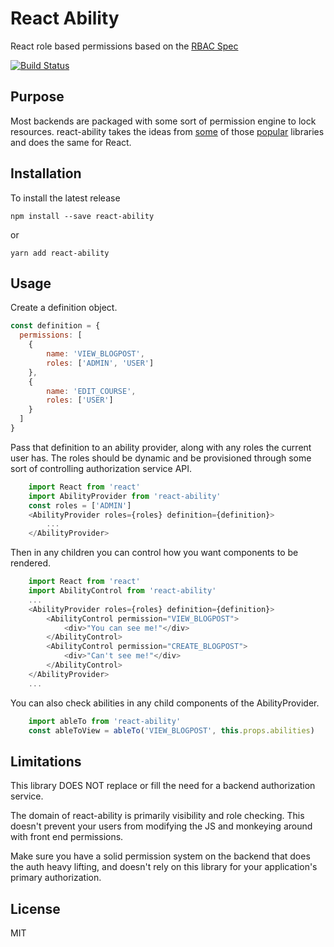 React Ability
=========================

React role based permissions based on the [RBAC Spec](https://en.wikipedia.org/wiki/Role-based_access_control)

[![Build Status](https://travis-ci.org/jayshaffer/react-ability.svg?branch=master)](https://travis-ci.org/jayshaffer/react-ability)

## Purpose

Most backends are packaged with some sort of permission engine to lock resources.
react-ability takes the ideas from [some](https://github.com/CanCanCommunity/cancancan) of those [popular](https://shiro.apache.org/) libraries and does the same for React.

## Installation

To install the latest release

```
npm install --save react-ability
```

or 

```
yarn add react-ability
```
## Usage

Create a definition object.

```javascript
const definition = {
  permissions: [
    {
        name: 'VIEW_BLOGPOST',
        roles: ['ADMIN', 'USER']
    },
    {
        name: 'EDIT_COURSE',
        roles: ['USER']
    }
  ]
}

```

Pass that definition to an ability provider, along with any roles the
current user has.  The roles should be dynamic and be provisioned
through some sort of controlling authorization service API.

```javascript
    import React from 'react'
    import AbilityProvider from 'react-ability'
    const roles = ['ADMIN']
    <AbilityProvider roles={roles} definition={definition}>
        ...
    </AbilityProvider>
```

Then in any children you can control how you want components to be rendered.

```javascript
    import React from 'react'
    import AbilityControl from 'react-ability'
    ...
    <AbilityProvider roles={roles} definition={definition}>
        <AbilityControl permission="VIEW_BLOGPOST">
            <div>"You can see me!"</div>
        </AbilityControl> 
        <AbilityControl permission="CREATE_BLOGPOST">
            <div>"Can't see me!"</div>
        </AbilityControl>
    </AbilityProvider>
    ...
```

You can also check abilities in any child components of the AbilityProvider.

```javascript
    import ableTo from 'react-ability'
    const ableToView = ableTo('VIEW_BLOGPOST', this.props.abilities) 
```

## Limitations

This library DOES NOT replace or fill the need for a backend authorization service.

The domain of react-ability is primarily visibility and role checking. This doesn't prevent your users from modifying the JS and monkeying around with front end permissions.

Make sure you have a solid permission system on the backend that does the auth heavy lifting, and doesn't rely on this library for your application's primary authorization. 
## License

MIT